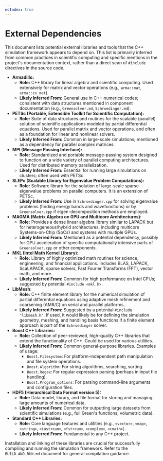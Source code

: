 ```yaml
---
noIndex: true
---
```


# External Dependencies

This document lists potential external libraries and tools that the C++ simulation framework appears to depend on. This list is primarily inferred from common practices in scientific computing and specific mentions in the project's documentation context, rather than a direct scan of `#include` directives in the source code.

* **Armadillo:**
  * **Role:** C++ library for linear algebra and scientific computing. Used extensively for matrix and vector operations (e.g., `arma::mat`, `arma::cx_mat`).
  * **Likely Inferred From:** General use in C++ numerical codes; consistent with data structures mentioned in component documentation (e.g., `Greensolver.md`, `Schroedinger.md`).
* **PETSc (Portable, Extensible Toolkit for Scientific Computation):**
  * **Role:** Suite of data structures and routines for the scalable (parallel) solution of scientific applications modeled by partial differential equations. Used for parallel matrix and vector operations, and often as a foundation for linear and nonlinear solvers.
  * **Likely Inferred From:** Common in large-scale simulations; mentioned as a dependency for parallel complex matrices.
* **MPI (Message Passing Interface):**
  * **Role:** Standardized and portable message-passing system designed to function on a wide variety of parallel computing architectures. Used for distributed memory parallelization.
  * **Likely Inferred From:** Essential for running large simulations on clusters; often used with PETSc.
* **SLEPc (Scalable Library for Eigenvalue Problem Computations):**
  * **Role:** Software library for the solution of large-scale sparse eigenvalue problems on parallel computers. It is an extension of PETSc.
  * **Likely Inferred From:** Use in `Schroedinger.cpp` for solving eigenvalue problems (finding energy bands and wavefunctions) or by `Greensolver.cpp` if eigen-decomposition methods are employed.
* **MAGMA (Matrix Algebra on GPU and Multicore Architectures):**
  * **Role:** Provides a dense linear algebra library similar to LAPACK but for heterogeneous/hybrid architectures, including multicore Systems-on-Chip (SoCs) and systems with multiple GPUs.
  * **Likely Inferred From:** Mentioned as a potential dependency, possibly for GPU acceleration of specific computationally intensive parts of `Greensolver.cpp` or other components.
* **MKL (Intel Math Kernel Library):**
  * **Role:** Library of highly optimized math routines for science, engineering, and financial applications. Includes BLAS, LAPACK, ScaLAPACK, sparse solvers, Fast Fourier Transforms (FFT), vector math, and more.
  * **Likely Inferred From:** Common for high performance on Intel CPUs; suggested by potential `#include <mkl.h>`.
* **LibMesh:**
  * **Role:** C++ finite element library for the numerical simulation of partial differential equations using adaptive mesh refinement and coarsening (AMR/C) on serial and parallel platforms.
  * **Likely Inferred From:** Suggested by a potential `#include "libmesh.h"`. If used, it would likely be for defining the simulation geometry, meshing, and handling basis functions if a finite element approach is part of the `Schroedinger` solver.
* **Boost C++ Libraries:**
  * **Role:** Collection of peer-reviewed, high-quality C++ libraries that extend the functionality of C++. Could be used for various utilities.
  * **Likely Inferred From:** Common general-purpose libraries. Examples of usage:
    * `Boost.Filesystem`: For platform-independent path manipulation and file system operations.
    * `Boost.Algorithm`: For string algorithms, searching, sorting.
    * `Boost.Regex`: For regular expression parsing (perhaps in input file handling).
    * `Boost.Program_options`: For parsing command-line arguments and configuration files.
* **HDF5 (Hierarchical Data Format version 5):**
  * **Role:** Data model, library, and file format for storing and managing large amounts of numerical data.
  * **Likely Inferred From:** Common for outputting large datasets from scientific simulations (e.g., full Green's functions, volumetric data).
* **Standard C++ Libraries:**
  * **Role:** Core language features and utilities (e.g., `<vector>`, `<map>`, `<string>`, `<iostream>`, `<fstream>`, `<complex>`, `<cmath>`).
  * **Likely Inferred From:** Fundamental to any C++ project.

Installation and linking of these libraries are crucial for successfully compiling and running the simulation framework. Refer to the `BUILD_AND_RUN.md` document for general compilation guidance.
